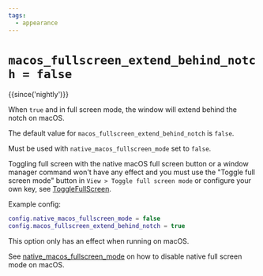 ```yaml
---
tags:
  - appearance
---
```


# `macos_fullscreen_extend_behind_notch = false`

{{since('nightly')}}

When `true` and in full screen mode, the window will extend behind 
the notch on macOS.

The default value for `macos_fullscreen_extend_behind_notch` is `false`.

Must be used with `native_macos_fullscreen_mode` set to `false`.

Toggling full screen with the native macOS full screen button or
a window manager command won't have any effect and you must use the 
"Toggle full screen mode" button in `View > Toggle full screen mode`
or configure your own key, see [ToggleFullScreen](../keyassignment/ToggleFullScreen.md).

Example config:

```lua
config.native_macos_fullscreen_mode = false
config.macos_fullscreen_extend_behind_notch = true
```

This option only has an effect when running on macOS.

See [native_macos_fullscreen_mode](native_macos_fullscreen_mode.md) on how to 
disable native full screen mode on macOS.

